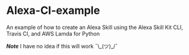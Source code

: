 # Alexa-CI-example
An example of how to create an Alexa Skill using the Alexa Skill Kit CLI, Travis CI, and AWS Lamda for Python

***Note*** I have no idea if this will work ¯\\\_(ツ)\_/¯ 
